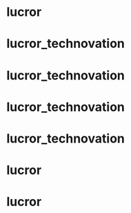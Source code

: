 # lucror
# lucror_technovation
# lucror_technovation
# lucror_technovation
# lucror_technovation
# lucror
# lucror
